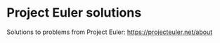 # Project Euler solutions

Solutions to problems from Project Euler: https://projecteuler.net/about
